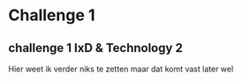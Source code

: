 # Challenge 1
## challenge 1 IxD & Technology 2
Hier weet ik verder niks te zetten maar dat komt vast later wel
